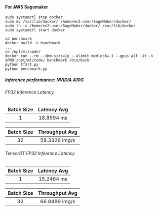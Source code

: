 #### For AWS Sagemaker

```
sudo systemctl stop docker
sudo mv /var/lib/docker/ /home/ec2-user/SageMaker/docker/
sudo ln -s /home/ec2-user/SageMaker/docker/ /var/lib/docker
sudo systemctl start docker
```

```
cd benchmark
docker build -t benchmark .
...
cd /opt/ml/code/
docker run --rm --shm-size=1g --ulimit memlock=-1 --gpus all -it -v $PWD:/opt/ml/code/ benchmark /bin/bash
python tf2rt.py
python benchmark.py
```



##### Inference performance: NVIDIA A10G

###### FP32 Inference Latency

| **Batch Size** | **Latency Avg** |
|:--------------:|:---------------:|
|       1        |    18.8594  ms     | <!-- (std: 0.3340) -->

| **Batch Size** | **Throughput Avg** |
|:--------------:|:------------------:|
|       32        |      58.3326 img/s      |

###### TensorRT FP32 Inference Latency

| **Batch Size** | **Latency Avg** |
|:--------------:|:---------------:|
|       1        |    15.2464 ms     |

| **Batch Size** | **Throughput Avg** |
|:--------------:|:------------------:|
|       32        |      66.8489 img/s      |  <!-- (std: 0.3939) --> 

